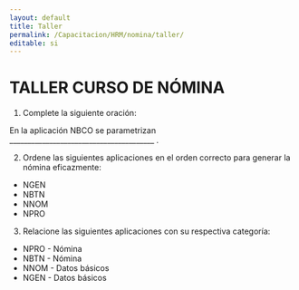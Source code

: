 ```yaml
---
layout: default
title: Taller
permalink: /Capacitacion/HRM/nomina/taller/
editable: si
---
```


# TALLER CURSO DE NÓMINA


1) Complete la siguiente oración:  

En la aplicación NBCO se parametrizan ________________________________________ .  

2) Ordene las siguientes aplicaciones en el orden correcto para generar la nómina eficazmente:  

-	NGEN                  
-	NBTN                  
-	NNOM                 
-	NPRO        

3) Relacione las siguientes aplicaciones con su respectiva categoría:  

-	NPRO	-	Nómina  
-	NBTN	-	Nómina  
-	NNOM	-	Datos básicos  
-	NGEN	-	Datos básicos  



